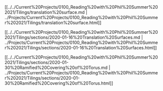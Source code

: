 












[[../../Current%20Projects/0100_Reading%20with%20Phil%20Summer%202021/Tilings/translation%20surface.md | ../Projects/Current%20Projects/0100_Reading%20with%20Phil%20Summer%202021/Tilings/translation%20surface.html]]

[[../../Current%20Projects/0100_Reading%20with%20Phil%20Summer%202021/Tilings/sections/2020-01-16%20Translation%20Surfaces.md | ../Projects/Current%20Projects/0100_Reading%20with%20Phil%20Summer%202021/Tilings/sections/2020-01-16%20Translation%20Surfaces.html]]

[[../../Current%20Projects/0100_Reading%20with%20Phil%20Summer%202021/Tilings/sections/2020-01-30%20Ramified%20Covering%20of%20Torus.md | ../Projects/Current%20Projects/0100_Reading%20with%20Phil%20Summer%202021/Tilings/sections/2020-01-30%20Ramified%20Covering%20of%20Torus.html]]
